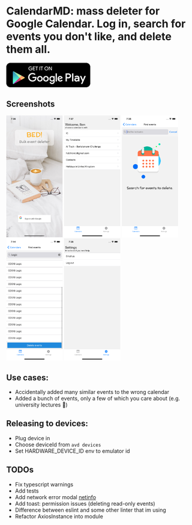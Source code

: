 # CalendarMD: mass deleter for Google Calendar. Log in, search for events you don't like, and delete them all. 

[![google-play](assets/img/play-store.png)](https://play.google.com/store/apps/details?id=co.fresla.bed)

## Screenshots
<p float="left">
  <img src="./assets/screenshots/ios/login.png" alt="screenshot-1" width="150">
  <img src="./assets/screenshots/ios/calendars.png" alt="screenshot-2" width="150">
  <img src="./assets/screenshots/ios/searchEvents.png" alt="screenshot-3" width="150">
  <img src="./assets/screenshots/ios/events.png" alt="screenshot-4" width="150">
  <img src="./assets/screenshots/ios/settings.png" alt="screenshot-5" width="150">
</p>


## Use cases:
- Accidentally added many similar events to the wrong calendar
- Added a bunch of events, only a few of which you care about (e.g. university lectures :poop:)

## Releasing to devices:
- Plug device in
- Choose deviceId from `avd devices`
- Set HARDWARE_DEVICE_ID env to emulator id

## TODOs
- Fix typescript warnings
- Add tests
- Add network error modal [netinfo](https://github.com/react-native-community/react-native-netinfo)
- Add toast: permission issues (deleting read-only events)
- Difference between eslint and some other linter that im using
- Refactor AxiosInstance into module
